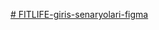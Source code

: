 [# FITLIFE-giris-senaryolari-figma](https://www.figma.com/design/znb3rVovlyXJNFsh4fZ0wH/FITLIFE?node-id=351-3778&t=zl8i67dKJgegYPSG-1)
